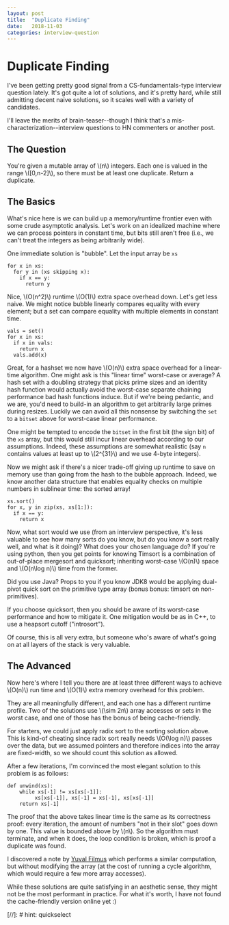 ```yaml
---
layout: post
title:  "Duplicate Finding"
date:   2018-11-03
categories: interview-question
---
```


# Duplicate Finding

I've been getting pretty good signal from a CS-fundamentals-type interview question lately. It's got quite a lot of solutions, and it's pretty hard, while still admitting decent naive solutions, so it scales well with a variety of candidates.

I'll leave the merits of brain-teaser--though I think that's a mis-characterization--interview questions to HN commenters or another post.

## The Question

You're given a mutable array of \\(n\\) integers. Each one is valued in the range \\([0,n-2]\\), so there must be at least one duplicate. Return a duplicate.

## The Basics

What's nice here is we can build up a memory/runtime frontier even with some crude asymptotic analysis. Let's work on an idealized machine where we can process pointers in constant time, but bits still aren't free (i.e., we can't treat the integers as being arbitrarily wide).

One immediate solution is "bubble". Let the input array be `xs`

    for x in xs:
      for y in (xs skipping x):
        if x == y:
          return y

Nice, \\(O(n^2)\\) runtime \\(O(1)\\) extra space overhead down. Let's get less naive. We might notice bubble linearly compares equality with every element; but a set can compare equality with multiple elements in constant time.

    vals = set()
    for x in xs:
      if x in vals:
        return x
      vals.add(x)

Great, for a hashset we now have \\(O(n)\\) extra space overhead for a linear-time algorithm. One might ask is this "linear time" worst-case or average? A hash set with a doubling strategy that picks prime sizes and an identity hash function would actually avoid the worst-case separate chaining performance bad hash functions induce. But if we're being pedantic, and we are, you'd need to build-in an algorithm to get arbitrarily large primes during resizes. Luckily we can avoid all this nonsense by switching the `set` to a `bitset` above for worst-case linear performance.

One might be tempted to encode the `bitset` in the first bit (the sign bit) of the `xs` array, but this would still incur linear overhead according to our assumptions. Indeed, these assumptions are somewhat realistic (say `n` contains values at least up to \\(2^{31}\\) and we use 4-byte integers).

Now we might ask if there's a nicer trade-off giving up runtime to save on memory use than going from the hash to the bubble approach. Indeed, we know another data structure that enables equality checks on multiple numbers in sublinear time: the sorted array!

    xs.sort()
    for x, y in zip(xs, xs[1:]):
      if x == y:
        return x

Now, what sort would we use (from an interview perspective, it's less valuable to see how many sorts do you know, but do you know a sort really well, and what is it doing)? What does your chosen language do? If you're using python, then you get points for knowing Timsort is a combination of out-of-place mergesort and quicksort; inheriting worst-case \\(O(n)\\) space and \\(O(n\log n)\\) time from the former.

Did you use Java? Props to you if you know JDK8 would be applying dual-pivot quick sort on the primitive type array (bonus bonus: timsort on non-primitives).

If you choose quicksort, then you should be aware of its worst-case performance and how to mitigate it. One mitigation would be as in C++, to use a heapsort cutoff ("introsort").

Of course, this is all very extra, but someone who's aware of what's going on at all layers of the stack is very valuable.

## The Advanced

Now here's where I tell you there are at least three different ways to achieve \\(O(n)\\) run time and \\(O(1)\\) extra memory overhead for this problem.

They are all meaningfully different, and each one has a different runtime profile. Two of the solutions use \\(\sim 2n\\) array accesses or sets in the worst case, and one of those has the bonus of being cache-friendly.

For starters, we could just apply radix sort to the sorting solution above. This is kind-of cheating since radix sort really needs \\(O(\log n)\\) passes over the data, but we assumed pointers and therefore indices into the array are fixed-width, so we should count this solution as allowed.

After a few iterations, I'm convinced the most elegant solution to this problem is as follows:

    def unwind(xs):
        while xs[-1] != xs[xs[-1]]:
             xs[xs[-1]], xs[-1] = xs[-1], xs[xs[-1]]
        return xs[-1]

The proof that the above takes linear time is the same as its correctness proof: every iteration, the amount of numbers "not in their slot" goes down by one. This value is bounded above by \\(n\\). So the algorithm must terminate, and when it does, the loop condition is broken, which is proof a duplicate was found.

I discovered a note by [Yuval Filmus](https://cs.stackexchange.com/questions/95379/) which performs a similar computation, but without modifying the array (at the cost of running a cycle algorithm, which would require a few more array accesses).

While these solutions are quite satisfying in an aesthetic sense, they might not be the most performant in practice. For what it's worth, I have not found the cache-friendly version online yet :)

[//]: # hint: quickselect
